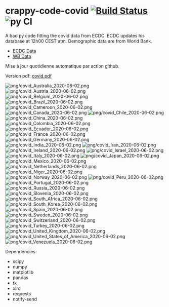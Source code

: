 # crappy-code-covid [![Build Status](https://cloud.drone.io/api/badges/a-lemonnier/crappy-code-covid/status.svg)](https://cloud.drone.io/a-lemonnier/crappy-code-covid) ![py CI](https://github.com/a-lemonnier/crappy-code-covid/workflows/py%20CI/badge.svg)
 
A bad py code fitting the covid data from ECDC. ECDC updates his database at 12h00 CEST atm. Demographic data are from World Bank.
 
- [ECDC Data](https://www.ecdc.europa.eu/en/publications-data/download-todays-data-geographic-distribution-covid-19-cases-worldwide)
- [WB Data](https://data.worldbank.org/indicator/sp.pop.totl)
 
 
Mise à jour quotidienne automatique par action github.
 
Version pdf: [covid.pdf](https://github.com/a-lemonnier/crappy-code-covid/raw/master/covid.pdf)
 
![png/covid_Australia_2020-06-02.png](png/covid_Australia_2020-06-02.png)
![png/covid_Austria_2020-06-02.png](png/covid_Austria_2020-06-02.png)
![png/covid_Belgium_2020-06-02.png](png/covid_Belgium_2020-06-02.png)
![png/covid_Brazil_2020-06-02.png](png/covid_Brazil_2020-06-02.png)
![png/covid_Cameroon_2020-06-02.png](png/covid_Cameroon_2020-06-02.png)
![png/covid_Canada_2020-06-02.png](png/covid_Canada_2020-06-02.png)
![png/covid_Chile_2020-06-02.png](png/covid_Chile_2020-06-02.png)
![png/covid_China_2020-06-02.png](png/covid_China_2020-06-02.png)
![png/covid_Colombia_2020-06-02.png](png/covid_Colombia_2020-06-02.png)
![png/covid_Ecuador_2020-06-02.png](png/covid_Ecuador_2020-06-02.png)
![png/covid_France_2020-06-02.png](png/covid_France_2020-06-02.png)
![png/covid_Germany_2020-06-02.png](png/covid_Germany_2020-06-02.png)
![png/covid_India_2020-06-02.png](png/covid_India_2020-06-02.png)
![png/covid_Iran_2020-06-02.png](png/covid_Iran_2020-06-02.png)
![png/covid_Ireland_2020-06-02.png](png/covid_Ireland_2020-06-02.png)
![png/covid_Israel_2020-06-02.png](png/covid_Israel_2020-06-02.png)
![png/covid_Italy_2020-06-02.png](png/covid_Italy_2020-06-02.png)
![png/covid_Japan_2020-06-02.png](png/covid_Japan_2020-06-02.png)
![png/covid_Mexico_2020-06-02.png](png/covid_Mexico_2020-06-02.png)
![png/covid_Netherlands_2020-06-02.png](png/covid_Netherlands_2020-06-02.png)
![png/covid_Niger_2020-06-02.png](png/covid_Niger_2020-06-02.png)
![png/covid_Norway_2020-06-02.png](png/covid_Norway_2020-06-02.png)
![png/covid_Peru_2020-06-02.png](png/covid_Peru_2020-06-02.png)
![png/covid_Portugal_2020-06-02.png](png/covid_Portugal_2020-06-02.png)
![png/covid_Russia_2020-06-02.png](png/covid_Russia_2020-06-02.png)
![png/covid_Slovenia_2020-06-02.png](png/covid_Slovenia_2020-06-02.png)
![png/covid_South_Africa_2020-06-02.png](png/covid_South_Africa_2020-06-02.png)
![png/covid_South_Korea_2020-06-02.png](png/covid_South_Korea_2020-06-02.png)
![png/covid_Spain_2020-06-02.png](png/covid_Spain_2020-06-02.png)
![png/covid_Sweden_2020-06-02.png](png/covid_Sweden_2020-06-02.png)
![png/covid_Switzerland_2020-06-02.png](png/covid_Switzerland_2020-06-02.png)
![png/covid_Turkey_2020-06-02.png](png/covid_Turkey_2020-06-02.png)
![png/covid_United_Kingdom_2020-06-02.png](png/covid_United_Kingdom_2020-06-02.png)
![png/covid_United_States_of_America_2020-06-02.png](png/covid_United_States_of_America_2020-06-02.png)
![png/covid_Venezuela_2020-06-02.png](png/covid_Venezuela_2020-06-02.png)
 
Dependencies:
- scipy
- numpy
- matplotlib
- pandas
- tk
- xlrd
- requests
- notify-send
